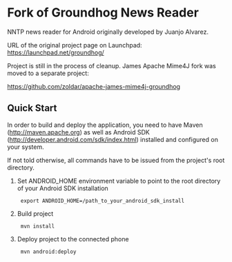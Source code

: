 Fork of Groundhog News Reader
=============================

NNTP news reader for Android originally developed by Juanjo Alvarez.

URL of the original project page on Launchpad: https://launchpad.net/groundhog/ 

Project is still in the process of cleanup. 
James Apache Mime4J fork was moved to a separate project:

https://github.com/zoldar/apache-james-mime4j-groundhog

Quick Start
-----------

In order to build and deploy the application, you need to have Maven (http://maven.apache.org) as well as Android SDK (http://developer.android.com/sdk/index.html) installed and configured on your system.

If not told otherwise, all commands have to be issued from the project's root directory.

1. Set ANDROID\_HOME environment variable to point to the root directory of your Android SDK installation

        export ANDROID_HOME=/path_to_your_android_sdk_install

2. Build project 

        mvn install

3. Deploy project to the connected phone

        mvn android:deploy
